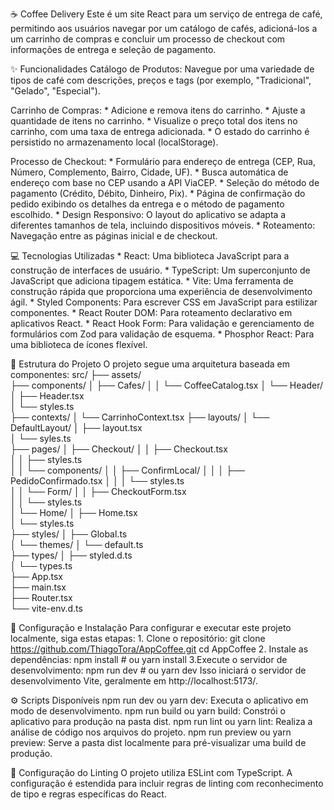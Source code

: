 
☕ Coffee Delivery 
Este é um site React para um serviço de entrega de café, permitindo aos usuários navegar por um catálogo de cafés, adicioná-los a um carrinho de compras e concluir um processo de checkout com informações de entrega e seleção de pagamento.

✨ Funcionalidades
  Catálogo de Produtos: Navegue por uma variedade de tipos de café com descrições, preços e tags (por exemplo, "Tradicional", "Gelado", "Especial").

  Carrinho de Compras:
    * Adicione e remova itens do carrinho.
    * Ajuste a quantidade de itens no carrinho.
    * Visualize o preço total dos itens no carrinho, com uma taxa de entrega adicionada.
    * O estado do carrinho é persistido no armazenamento local (localStorage).
  
  Processo de Checkout:
    * Formulário para endereço de entrega (CEP, Rua, Número, Complemento, Bairro, Cidade, UF).
    * Busca automática de endereço com base no CEP usando a API ViaCEP.
    * Seleção do método de pagamento (Crédito, Débito, Dinheiro, Pix).
    * Página de confirmação do pedido exibindo os detalhes da entrega e o método de pagamento escolhido.
    * Design Responsivo: O layout do aplicativo se adapta a diferentes tamanhos de tela, incluindo dispositivos móveis.
    * Roteamento: Navegação entre as páginas inicial e de checkout.
  
💻 Tecnologias Utilizadas
    * React: Uma biblioteca JavaScript para a construção de interfaces de usuário.
    * TypeScript: Um superconjunto de JavaScript que adiciona tipagem estática.
    * Vite: Uma ferramenta de construção rápida que proporciona uma experiência de desenvolvimento ágil.
    * Styled Components: Para escrever CSS em JavaScript para estilizar componentes.
    * React Router DOM: Para roteamento declarativo em aplicativos React.
    * React Hook Form: Para validação e gerenciamento de formulários com Zod para validação de esquema.
    * Phosphor React: Para uma biblioteca de ícones flexível.

📂 Estrutura do Projeto
  O projeto segue uma arquitetura baseada em componentes:
    src/
    ├── assets/               
    ├── components/
    │   ├── Cafes/
    │   │   └── CoffeeCatalog.tsx 
    │   └── Header/
    │       ├── Header.tsx       
    │       └── styles.ts        
    ├── contexts/
    │   └── CarrinhoContext.tsx 
    ├── layouts/
    │   └── DefaultLayout/
    │       ├── layout.tsx       
    │       └── syles.ts         
    ├── pages/
    │   ├── Checkout/
    │   │   ├── Checkout.tsx      
    │   │   ├── styles.ts         
    │   │   └── components/
    │   │       ├── ConfirmLocal/
    │   │       │   ├── PedidoConfirmado.tsx
    │   │       │   └── styles.ts            
    │   │       └── Form/
    │   │           ├── CheckoutForm.tsx    
    │   │           └── styles.ts           
    │   └── Home/
    │       ├── Home.tsx         
    │       └── styles.ts         
    ├── styles/
    │   ├── Global.ts           
    │   └── themes/
    │       └── default.ts        
    ├── types/
    │   ├── styled.d.ts           
    │   └── types.ts             
    ├── App.tsx                
    ├── main.tsx                
    ├── Router.tsx             
    └── vite-env.d.ts      
    
🚀 Configuração e Instalação
    Para configurar e executar este projeto localmente, siga estas etapas:
      1. Clone o repositório:
        git clone https://github.com/ThiagoTora/AppCoffee.git
        cd AppCoffee
      2. Instale as dependências:
        npm install
        # ou
        yarn install
      3.Execute o servidor de desenvolvimento:
        npm run dev
        # ou
        yarn dev
        Isso iniciará o servidor de desenvolvimento Vite, geralmente em http://localhost:5173/.
      
⚙️ Scripts Disponíveis
    npm run dev ou yarn dev: Executa o aplicativo em modo de desenvolvimento.
    npm run build ou yarn build: Constrói o aplicativo para produção na pasta dist.
    npm run lint ou yarn lint: Realiza a análise de código nos arquivos do projeto.
    npm run preview ou yarn preview: Serve a pasta dist localmente para pré-visualizar uma build de produção.
      
📏 Configuração do Linting
    O projeto utiliza ESLint com TypeScript. A configuração é estendida para incluir regras de linting com reconhecimento de tipo e regras específicas do React.

